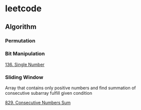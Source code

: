 # leetcode

## Algorithm

### Permutation

### Bit Manipulation

[136. Single Number](https://leetcode.com/problems/single-number/description/)

### Sliding Window

Array that contains only positive numbers and find summation of consecutive subarray fulfill given condition

[829. Consecutive Numbers Sum](https://leetcode.com/problems/consecutive-numbers-sum/description/)
